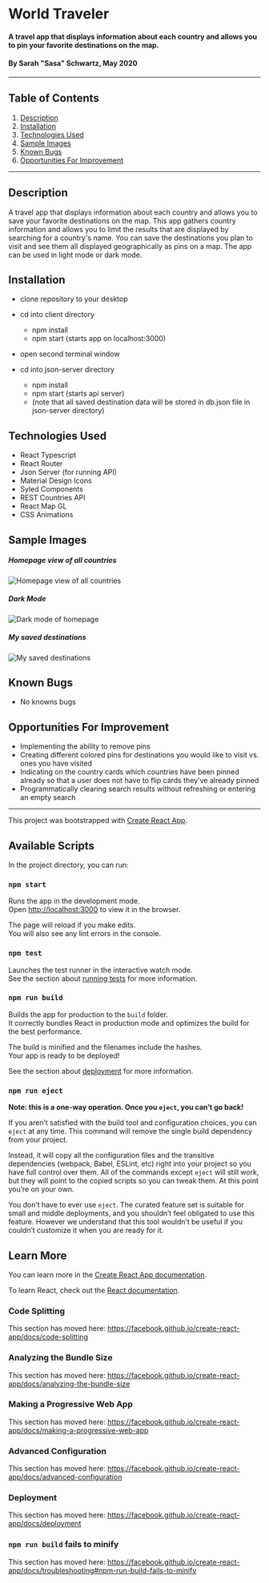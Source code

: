 # World Traveler

#### A travel app that displays information about each country and allows you to pin your favorite destinations on the map.

#### By Sarah "Sasa" Schwartz, May 2020

---

## Table of Contents

1. [Description](#description)
2. [Installation](#installation)
3. [Technologies Used](#technologies-used)
4. [Sample Images](#sample-images)
5. [Known Bugs](#known-bugs)
6. [Opportunities For Improvement](#opportunities-for-improvement)

---

## Description

A travel app that displays information about each country and allows you to save your favorite destinations on the map. This app gathers country information and allows you to limit the results that are displayed by searching for a country's name. You can save the destinations you plan to visit and see them all displayed geographically as pins on a map. The app can be used in light mode or dark mode.

## Installation

- clone repository to your desktop
- cd into client directory

  - npm install
  - npm start (starts app on localhost:3000)

- open second terminal window
- cd into json-server directory

  - npm install
  - npm start (starts api server)
  - (note that all saved destination data will be stored in db.json file in json-server directory)

## Technologies Used

- React Typescript
- React Router
- Json Server (for running API)
- Material Design Icons
- Syled Components
- REST Countries API
- React Map GL
- CSS Animations

## Sample Images

##### Homepage view of all countries

![Homepage view of all countries](./img/homepage.png)

##### Dark Mode

![Dark mode of homepage](./img/dark-mode.png)

##### My saved destinations

![My saved destinations](./img/destinations.png)

## Known Bugs

- No knowns bugs

## Opportunities For Improvement

- Implementing the ability to remove pins
- Creating different colored pins for destinations you would like to visit vs. ones you have visited
- Indicating on the country cards which countries have been pinned already so that a user does not have to flip cards they've already pinned
- Programmatically clearing search results without refreshing or entering an empty search

---

This project was bootstrapped with [Create React App](https://github.com/facebook/create-react-app).

## Available Scripts

In the project directory, you can run:

### `npm start`

Runs the app in the development mode.<br />
Open [http://localhost:3000](http://localhost:3000) to view it in the browser.

The page will reload if you make edits.<br />
You will also see any lint errors in the console.

### `npm test`

Launches the test runner in the interactive watch mode.<br />
See the section about [running tests](https://facebook.github.io/create-react-app/docs/running-tests) for more information.

### `npm run build`

Builds the app for production to the `build` folder.<br />
It correctly bundles React in production mode and optimizes the build for the best performance.

The build is minified and the filenames include the hashes.<br />
Your app is ready to be deployed!

See the section about [deployment](https://facebook.github.io/create-react-app/docs/deployment) for more information.

### `npm run eject`

**Note: this is a one-way operation. Once you `eject`, you can’t go back!**

If you aren’t satisfied with the build tool and configuration choices, you can `eject` at any time. This command will remove the single build dependency from your project.

Instead, it will copy all the configuration files and the transitive dependencies (webpack, Babel, ESLint, etc) right into your project so you have full control over them. All of the commands except `eject` will still work, but they will point to the copied scripts so you can tweak them. At this point you’re on your own.

You don’t have to ever use `eject`. The curated feature set is suitable for small and middle deployments, and you shouldn’t feel obligated to use this feature. However we understand that this tool wouldn’t be useful if you couldn’t customize it when you are ready for it.

## Learn More

You can learn more in the [Create React App documentation](https://facebook.github.io/create-react-app/docs/getting-started).

To learn React, check out the [React documentation](https://reactjs.org/).

### Code Splitting

This section has moved here: https://facebook.github.io/create-react-app/docs/code-splitting

### Analyzing the Bundle Size

This section has moved here: https://facebook.github.io/create-react-app/docs/analyzing-the-bundle-size

### Making a Progressive Web App

This section has moved here: https://facebook.github.io/create-react-app/docs/making-a-progressive-web-app

### Advanced Configuration

This section has moved here: https://facebook.github.io/create-react-app/docs/advanced-configuration

### Deployment

This section has moved here: https://facebook.github.io/create-react-app/docs/deployment

### `npm run build` fails to minify

This section has moved here: https://facebook.github.io/create-react-app/docs/troubleshooting#npm-run-build-fails-to-minify
